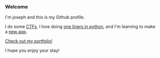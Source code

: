### Welcome

I'm joseph and this is my Github profile.

I do some [CTFs](https://ctftime.org/team/135134), I love doing [one liners in python](https://github.com/jlsajfj/one-lyne), and I'm learning to make a [new app](https://github.com/jlsajfj/ellie-and-edward).

[Check out my portfolio!](https://github.com/jlsajfj/Portfolio)

I hope you enjoy your stay!
<!--
**jlsajfj/jlsajfj** is a ✨ _special_ ✨ repository because its `README.md` (this file) appears on your GitHub profile.

Here are some ideas to get you started:

- 🔭 I’m currently working on ...
- 🌱 I’m currently learning ...
- 👯 I’m looking to collaborate on ...
- 🤔 I’m looking for help with ...
- 💬 Ask me about ...
- 📫 How to reach me: ...
- 😄 Pronouns: ...
- ⚡ Fun fact: ...
-->
